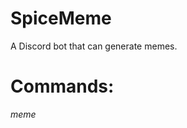 # SpiceMeme
A Discord bot that can generate memes.

# Commands:

*meme* <template> <top text> <bottom text> - Makes a meme.

*memehelp* - Shows you availiable templates.

*lenny* - Generates a lenny

# Put the bot in your guild!

https://discordapp.com/oauth2/authorize?client_id=206603057516118016&scope=bot
